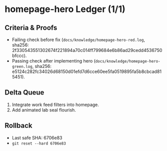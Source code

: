 # homepage-hero Ledger (1/1)

## Criteria & Proofs
- Failing check before fix (`docs/knowledge/homepage-hero-red.log`, sha256: 2f330543551302674f221894a70c014ff799684e6b86ad29cedd4536750bfccc).
- Passing check after implementing hero (`docs/knowledge/homepage-hero-green.log`, sha256: e5124c282fc34026d68150d01efd7d6cce60ee5fa0519895fa5b8cbcad815451).

## Delta Queue
1. Integrate work feed filters into homepage.
2. Add animated lab seal flourish.

## Rollback
- Last safe SHA: 6706e83
- `git reset --hard 6706e83`
